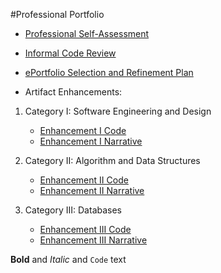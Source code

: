 #Professional Portfolio
 
- [Professional Self-Assessment](https://github.com/michaelpclisbee/michaelpclisbee.github.io/blob/main/Professional%20Self%20Assessment.docx)

- [Informal Code Review](https://youtu.be/gQ-wygnmFLA)

- [ePortfolio Selection and Refinement Plan](https://github.com/michaelpclisbee/michaelpclisbee.github.io/blob/main/ePortfolio%20Selection%20and%20Refinement%20Plan.docx)


- Artifact Enhancements:
1.  Category I:   Software Engineering and Design
    - [Enhancement I Code](https://github.com/michaelpclisbee/michaelpclisbee.github.io/blob/main/Software%20Engineering%20and%20Design.docx)
    - [Enhancement I Narrative]()

2.  Category II:  Algorithm and Data Structures
    - [Enhancement II Code]()
    - [Enhancement II Narrative]()

3.  Category III: Databases
    - [Enhancement III Code]()
    - [Enhancement III Narrative]()




**Bold** and _Italic_ and `Code` text
